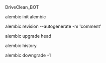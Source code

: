 
DriveClean_BOT

alembic init alembic

alembic revision --autogenerate -m 'comment'

alembic upgrade head


alembic history

alembic downgrade -1
